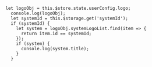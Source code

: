     let logoObj = this.$store.state.userConfig.logo;
      console.log(logoObj);
      let systemId = this.$storage.get('systemId');
      if (systemId) {
        let system = logoObj.systemLogoList.find(item => {
          return item.id == systemId;
        });
        if (system) {
          console.log(system.title);
        }
      }